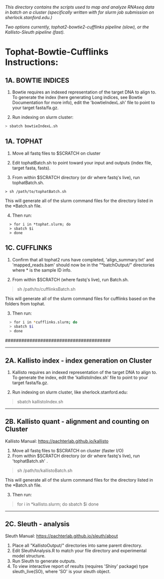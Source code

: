 _This directory contains the scripts used to map and analyze RNAseq data in batch on a cluster (specifically written with for slurm job submission on sherlock.stanford.edu.)_
 
_Two options currently, tophat2-bowtie2-cufflinks pipeline (slow), or the Kallisto-Sleuth pipeline (fast)._

# Tophat-Bowtie-Cufflinks Instructions:

## 1A. BOWTIE INDICES

1. Bowtie requires an indexed representation of the target DNA to align to. To generate the index (here generating Long indices, see Bowtie Documentation for more info), edit the 'bowtieIndexL.sh' file to point to your target fasta/fa.gz.

2. Run indexing on slurm cluster:
``` bash
> sbatch bowtieIndexL.sh
```

## 1A. TOPHAT 

1. Move all fastq files to $SCRATCH on cluster

2. Edit tophatBatch.sh to point toward your input and outputs (index file, target fasta, fasts).

3. From within $SCRATCH directory (or dir where fastq's live), run tophatBatch.sh.
  ```
  > sh /path/to/tophatBatch.sh
  ````

This will generate all of the slurm command files for the directory listed in the *Batch.sh file.

4. Then run:
```
  > for i in *tophat.slurm; do
  > sbatch $i
  > done
```

## 1C. CUFFLINKS

1. Confirm that all tophat2 runs have completed, 'align_summary.txt' and 'mapped_reads.bam' should now be in the "*batchOutput/" directories where * is the sample ID info. 

2. From within $SCRATCH (where fastq's live), run Batch.sh.
  > sh /path/to/cufflinksBatch.sh

This will generate all of the slurm command files for cufflinks based on the folders from tophat.

3. Then run:
``` bash
  > for i in *cufflinks.slurm; do
  > sbatch $i
  > done
```

#######################################

---------------------------------------
2A. Kallisto index - index generation on Cluster
---------------------------------------

1. Kallisto requires an indexed representation of the target DNA to align to. To generate the index, edit the 'kallistoIndex.sh' file to point to your target fasta/fa.gz.

2. Run indexing on slurm cluster, like sherlock.stanford.edu:
  > sbatch kallistoIndex.sh


---------------------------------------
2B. Kallisto quant - alignment and counting on Cluster
---------------------------------------


Kallisto Manual: https://pachterlab.github.io/kallisto

1. Move all fastq files to $SCRATCH on cluster (faster I/O)
2. From within $SCRATCH directory (or dir where fastq's live), run 'tophatBatch.sh' .
  > sh /path/to/kallistoBatch.sh

This will generate all of the slurm command files for the directory listed in the *Batch.sh file.

3. Then run:
  > for i in *kallisto.slurm; do
  > sbatch $i
  > done

  
---------------------------------------
2C. Sleuth - analysis
---------------------------------------
Sleuth Manual: https://pachterlab.github.io/sleuth/about

1. Place all "KallistoOutput/" directories into same parent directory.
2. Edit SleuthAnalysis.R to match your file directory and experimental model structure. 
3. Run Sleuth to generate outputs.
4. To view interactive report of results (requires 'Shiny' package) type sleuth_live(SO), where 'SO' is your sleuth object. 



